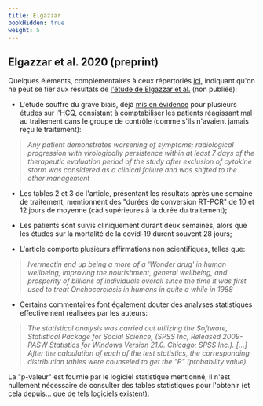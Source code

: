 ```yaml
---
title: Elgazzar
bookHidden: true
weight: 5
---
```


## **Elgazzar et al. 2020 (preprint)**

Quelques éléments, complémentaires à ceux répertoriés [ici](https://twitter.com/zchagla/status/1345853424827588611), indiquant qu'on ne peut se fier aux résultats de [l'étude de Elgazzar et al.](https://www.researchsquare.com/article/rs-100956/v3)  (non publiée):

* L'étude souffre du grave biais, déjà [mis en évidence](hcqmeta//#1-les-biais-des-%c3%a9tudes-incluses) pour plusieurs études sur l'HCQ, consistant à comptabiliser les patients réagissant mal au traitement dans le groupe de contrôle (comme s'ils n'avaient jamais reçu le traitement):

> _Any patient demonstrates worsening of symptoms; radiological progression with virologically persistence within at least 7 days of the therapeutic evaluation period of the study after exclusion of cytokine storm was considered as a clinical failure and was shifted to the other management_


* Les tables 2 et 3 de l'article, présentant les résultats après une semaine de traitement, mentionnent des "durées de conversion RT-PCR" de 10 et 12 jours de moyenne (càd supérieures à la durée du traitement);

* Les patients sont suivis cliniquement durant deux semaines, alors que les études sur la mortalité de la covid-19 durent souvent 28 jours;

* L'article comporte plusieurs affirmations non scientifiques, telles que:

> _Ivermectin end up being a more of a 'Wonder drug' in human wellbeing, improving the nourishment, general wellbeing, and prosperity of billions of individuals overall since the time it was first used to treat Onchocerciasis in humans in quite a while in 1988_

* Certains commentaires font également douter des analyses statistiques effectivement réalisées par les auteurs:

> _The statistical analysis was carried out utilizing the Software, Statistical Package for Social Science, (SPSS Inc, Released 2009- PASW Statistics for Windows Version 21.0. Chicago: SPSS Inc.). [...] After the calculation of each of the test statistics, the corresponding distribution tables were counseled to get the "P" (probability value)._

La "p-valeur" est fournie par le logiciel statistique mentionné, il n'est nullement nécessaire de consulter des tables statistiques pour l'obtenir (et cela depuis... que de tels logiciels existent). 




